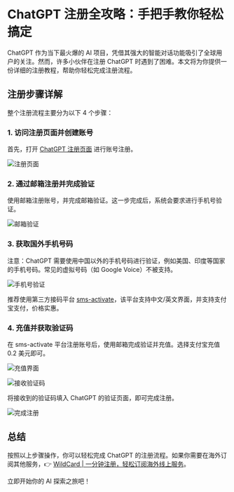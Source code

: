 # ChatGPT 注册全攻略：手把手教你轻松搞定

ChatGPT 作为当下最火爆的 AI 项目，凭借其强大的智能对话功能吸引了全球用户的关注。然而，许多小伙伴在注册 ChatGPT 时遇到了困难。本文将为你提供一份详细的注册教程，帮助你轻松完成注册流程。

## 注册步骤详解

整个注册流程主要分为以下 4 个步骤：

### 1. 访问注册页面并创建账号

首先，打开 [ChatGPT 注册页面](https://chat.openai.com/auth/login) 进行账号注册。

![注册页面](https://bbtdd.com/img/037354208.webp)

### 2. 通过邮箱注册并完成验证

使用邮箱注册账号，并完成邮箱验证。这一步完成后，系统会要求进行手机号验证。

![邮箱验证](https://bbtdd.com/img/942609136340154.webp)

### 3. 获取国外手机号码

注意：ChatGPT 需要使用中国以外的手机号码进行验证，例如美国、印度等国家的手机号码。常见的虚拟号码（如 Google Voice）不被支持。

![手机号验证](https://bbtdd.com/img/62958315744.webp)

推荐使用第三方接码平台 [sms-activate](https://bbtdd.com/WildCard)，该平台支持中文/英文界面，并支持支付宝支付，价格实惠。

### 4. 充值并获取验证码

在 sms-activate 平台注册账号后，使用邮箱完成验证并充值。选择支付宝充值 0.2 美元即可。

![充值界面](https://bbtdd.com/img/2332840860153096.webp)

![接收验证码](https://bbtdd.com/img/0408067604826869.webp)

将接收到的验证码填入 ChatGPT 的验证页面，即可完成注册。

![完成注册](https://bbtdd.com/img/77593152237160.webp)

## 总结

按照以上步骤操作，你可以轻松完成 ChatGPT 的注册流程。如果你需要在海外订阅其他服务，👉 [WildCard | 一分钟注册，轻松订阅海外线上服务](https://bbtdd.com/WildCard)。

立即开始你的 AI 探索之旅吧！